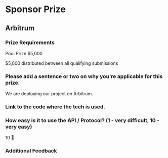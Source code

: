 # Sponsor Prize

## Arbitrum

### Prize Requirements

Pool Prize $5,000

$5,000 distributed between all qualifying submissions

### Please add a sentence or two on why you're applicable for this prize.

We are deploying our project on Arbitrum. 

### Link to the code where the tech is used.

### How easy is it to use the API / Protocol? (1 - very difficult, 10 - very easy)

10 🌟

### Additional Feedback

